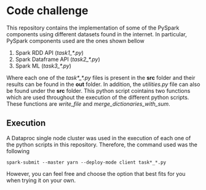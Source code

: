 # Code challenge

This repository contains the implementation of some of the PySpark components using different datasets found in the internet. In particular, PySpark components used are the ones shown bellow

1. Spark RDD API (*task1_\*.py*)
2. Spark Dataframe API (*task2_\*.py*)
3. Spark ML (*task3_\*.py*)

Where each one of the *task\*_\*.py* files is present in the **src** folder and their results can be found in the **out** folder. In addition, the *utilities.py* file can also be found under the **src** folder. This python script cointains two functions which are used throughout the execution of the different python scripts. These functions are *write_file* and *merge_dictionaries_with_sum*.

## Execution

A Dataproc single node cluster was used in the execution of each one of the python scripts in this repository. Therefore, the command used was the following 

`spark-submit --master yarn --deploy-mode client task*_*.py`

However, you can feel free and choose the option that best fits for you when trying it on your own.

